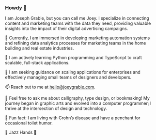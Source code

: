 ### Howdy 🤠

I am Joseph Grable, but you can call me Joey. I specialize in connecting content and marketing teams with the data they need, providing valuable insights into the impact of their digital advertising campaigns.

🔭 Currently, I am immersed in developing marketing automation systems and refining data analytics processes for marketing teams in the home building and real estate industries.

🌱 I am actively learning Python programming and TypeScript to craft scalable, full-stack applications.

🤔 I am seeking guidance on scaling applications for enterprises and effectively managing small teams of designers and developers.

📫 Reach out to me at [hello@joeygrable.com](mailto://hello@joeygrable.com).

💬 Feel free to ask me about calligraphy, type design, or bookmaking! My journey began in graphic arts and evolved into a computer programmer; I thrive at the intersection of design and technology.

💩 Fun fact: I am living with Crohn’s disease and have a penchant for occasional toilet humor.

👯 Jazz Hands 👐
